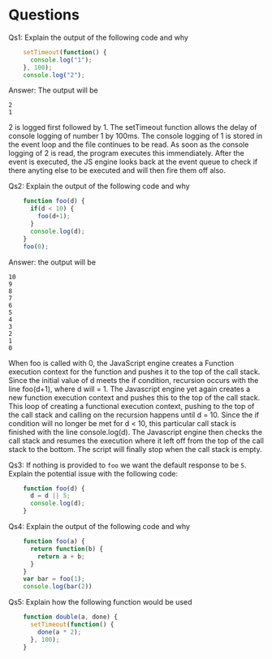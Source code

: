 # Questions

Qs1: Explain the output of the following code and why

```js
    setTimeout(function() {
      console.log("1");
    }, 100);
    console.log("2");
```
Answer: The output will be
```
2
1
```
2 is logged first followed by 1. The setTimeout function allows the delay of console logging of number 1 by 100ms. The console logging of 1 is stored in the event loop and the file continues to be read. As soon as the console logging of 2 is read, the program executes this immendiately. After the event is executed, the JS engine looks back at the event queue to check if there anyting else to be executed and will then fire them off also. 

Qs2: Explain the output of the following code and why

```js
    function foo(d) {
      if(d < 10) {
        foo(d+1);
      }
      console.log(d);
    }
    foo(0);
```

Answer: the output will be
```
10
9
8
7
6
5
4
3
2
1
0
```

When foo is called with 0, the JavaScript engine creates a Function execution context for the function and pushes it to the top of the call stack. 
Since the initial value of d meets the if condition, recursion occurs with the line foo(d+1), where d will = 1. The Javascript engine yet again creates a new function execution context and pushes this to the top of the call stack. This loop of creating a functional execution context, pushing to the top of the call stack and calling on the recursion happens until d = 10. Since the if condition will no longer be met for d < 10, this particular call stack is finished with the line console.log(d). The Javascript engine then checks the call stack and resumes the execution where it left off from the top of the call stack to the bottom. The script will finally stop when the call stack is empty.

Qs3: If nothing is provided to `foo` we want the default response to be `5`. Explain the potential issue with the following code:

```js
    function foo(d) {
      d = d || 5;
      console.log(d);
    }
```

Qs4: Explain the output of the following code and why

```js
    function foo(a) {
      return function(b) {
        return a + b;
      }
    }
    var bar = foo(1);
    console.log(bar(2))
```

Qs5: Explain how the following function would be used

```js
    function double(a, done) {
      setTimeout(function() {
        done(a * 2);
      }, 100);
    }
```
